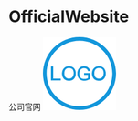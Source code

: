 # OfficialWebsite
公司官网
![image](https://github.com/zhaosiyuan06/OfficialWebsite/blob/master/WebContent/img/LOGO.png)
